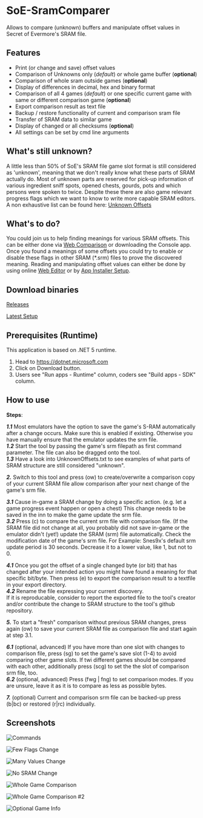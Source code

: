 # SoE-SramComparer
Allows to compare (unknown) buffers and manipulate offset values in Secret of Evermore's SRAM file.

## Features
* Print (or change and save) offset values
* Comparison of Unknowns only (*default*) or whole game buffer (**optional**)
* Comparison of whole sram outside games (**optional**)
* Display of differences in decimal, hex and binary format
* Comparison of all 4 games (*default*) or one specific current game with same or different comparison game (**optional**)
* Export comparison result as text file
* Backup / restore functionality of current and comparison sram file
* Transfer of SRAM data to similar game 
* Display of changed or all checksums (**optional**)
* All settings can be set by cmd line arguments

## What's still unknown?
A little less than 50% of SoE's SRAM file game slot format is still considered as 'unknown', meaning that we don't really know what these parts of SRAM actually do.
Most of unknown parts are reserved for pick-up information of various ingredient sniff spots, opened chests, gourds, pots and which persons were spoken to twice. Despite these there are also game relevant progress flags which we want to know to write more capable SRAM editors.
A non exhaustive list can be found here:
[Unknown Offsets](https://raw.githubusercontent.com/CleanCodeX/SramComparer.SoE/master/UnknownOffsets.txt)

## What's to do?
You could join us to help finding meanings for various SRAM offsets.
This can be either done via [Web Comparison](http://compare.xeth.de) or downloading the Console app.
Once you found a meanings of some offsets you could try to enable or disable these flags in other SRAM (*.srm) files to prove the discovered meaning. 
Reading and manipulating offset values can either be done by using online [Web Editor](http://offset.xeth.de) or by [App Installer Setup](http://xeth.de/Releases/Comparer-SoE).

## Download binaries
[Releases](http://xeth.de/Releases/SramComparer)

[Latest Setup](http://xeth.de/Releases/Comparer-SoE/setup.exe)

## Prerequisites (Runtime)
This application is based on .NET 5 runtime.

1) Head to https://dotnet.microsoft.com
2) Click on Download button.
3) Users see "Run apps - Runtime" column, coders see "Build apps - SDK" column.

## How to use
**Steps**:

***1.1*** Most emulators have the option to save the game's S-RAM automatically after a change occurs.
     Make sure this is enabled if existing. Otherwise you have manually ensure that the emulator updates
     the srm file.  
***1.2*** Start the tool by passing the game's srm filepath as first command parameter. The file can also be
     dragged onto the tool.  
***1.3*** Have a look into UnknownOffsets.txt to see examples of what parts of SRAM structure are still
     considered "unknown".  

***2.***   Switch to this tool and press (ow) to create/overwrite a comparison copy of your current SRAM file allow
     comparison after your next change of the game's srm file.

***3.1*** Cause in-game a SRAM change by doing a specific action. (e.g. let a game progress event happen or
    open a chest) This change needs to be saved in the inn to make the game update the srm file.  
***3.2*** Press (c) to compare the current srm file with comparison file.
     (If the SRAM file did not change at all, you probably did not save in-game or the emulator didn't
     (yet!) update the SRAM (srm) file automatically. Check the modification date of the game's srm file.
     For Example: Snes9x's default srm update period is 30 seconds. Decrease it to a lower value, like 1,
     but not to 0.

***4.1*** Once you got the offset of a single changed byte (or bit) that has changed after your intended action you might have found a meaning for that 
     specific bit/byte. Then press (e) to export the comparison result to a textfile in your export
     directory.  
***4.2*** Rename the file expressing your current discovery.  
     If it is reproducable, consider to report the exported file to the tool's creator
     and/or contribute the change to SRAM structure to the tool's github repository.

***5.***   To start a "fresh" comparison without previous SRAM changes, press again (ow) to save your current SRAM file
     as comparison file and start again at step 3.1.

***6.1*** (optional, advanced) If you have more than one slot with changes to comparison file, press (sg) to
     set the game's save slot (1-4) to avoid comparing other game slots. If twi different games should be
     compared with each other, additionally press (scg) to set the the slot of comparison srm file, too.  
***6.2*** (optional, advanced) Press (fwg | fng) to set comparison modes.
     If you are unsure, leave it as it is to compare as less as possible bytes.

***7.***   (optional) Current and comparison srm file can be backed-up press (b|bc) or restored (r|rc) individually.

## Screenshots
![Commands](http://xeth.de/meta/SramComparer/Cmd.png)

![Few Flags Change](http://xeth.de/meta/SramComparer/FewFlagsChange.png "Few Flags Change")

![Many Values Change](http://xeth.de/meta/SramComparer/ManyValuesChange.png "Many Values Change")

![No SRAM Change](http://xeth.de/meta/SramComparer/NoChange.png "No SRAM Change")

![Whole Game Comparison](http://xeth.de/meta/SramComparer/WholeGameComparison.png "Whole Game Comparison")

![Whole Game Comparison #2](http://xeth.de/meta/SramComparer/WholeGameComparison2.png "Whole Game Comparison #2")

![Optional Game Info](http://xeth.de/meta/SramComparer/OptionalGameInfo.png "Optional Game Info")


